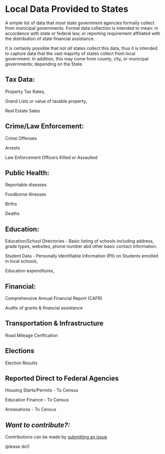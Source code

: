 # Local Data Provided to States
A simple list of data that *most* state government agencies formally collect from municipal governments.
Formal data collection is intended to mean: in accordance with state or federal law; or reporting requirement
affiliated with the distribution of state financial assistance.

It is certainly possible that not *all* states collect this data, thus it is intended to capture
data that the vast majority of states collect from local government. In addition, this may come from
county, city, or municipal governments; depending on the State.



Tax Data:
--------
Property Tax Rates,

Grand Lists or value of taxable property,

Real Estate Sales

Crime/Law Enforcement:
-----
Crime Offenses

Arrests

Law Enforcement Officers Killed or Assaulted

Public Health:
---------
Reportable diseases

Foodborne illnesses

Births

Deaths


Education:
---------
Education/School Directories -  Basic listing of schools including address, grade types, websites, phone number abd other basic contact information.

Student Data - Personally Identifiable Information (PII) on Students enrolled in local schools,

Education expenditures,

Financial:
-----------
Comprehensive Annual Financial Report (CAFR) 

Audits of grants & financial assistance

Transportation & Infrastructure
------------
Road Mileage Certfication

Elections
----------
Election Results



Reported Direct to Federal Agencies
------------
Housing Starts/Permits - To Census

Education Finance - To Census

Annexations - To Census

*Want to contribute?:*
---------
Contributions can be made by [submitting an issue](https://github.com/OpenDataCT/local_state_data/issues/new)

 (please do!)
